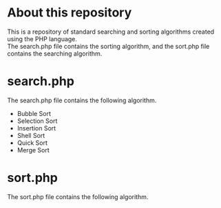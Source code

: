 # About this repository
This is a repository of standard searching and sorting algorithms created using the PHP language.  
The search.php file contains the sorting algorithm, and the sort.php file contains the searching algorithm.

# search.php
The search.php file contains the following algorithm.

* Bubble Sort
* Selection Sort
* Insertion Sort
* Shell Sort
* Quick Sort
* Merge Sort

# sort.php
The sort.php file contains the following algorithm.